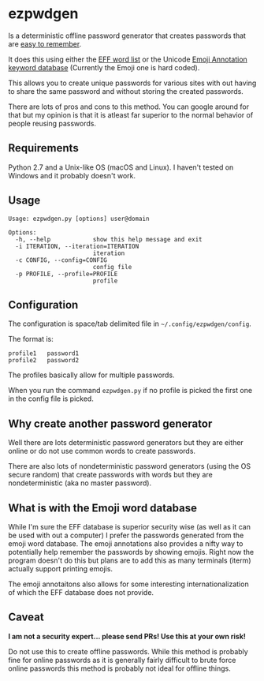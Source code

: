 # ezpwdgen

Is a deterministic offline password generator that creates passwords that are [easy to remember](https://xkcd.com/936/).

It does this using either the [EFF word list](https://www.eff.org/deeplinks/2016/07/new-wordlists-random-passphrases) or the Unicode [Emoji Annotation keyword database](http://unicode.org/emoji/charts/emoji-annotations.html) (Currently the Emoji one is hard coded).

This allows you to create unique passwords for various sites with out having to share the same password and without storing the created passwords.

There are lots of pros and cons to this method. You can google around for that but my opinion is that it is atleast far superior to the normal behavior of people reusing passwords.

## Requirements

Python 2.7 and a Unix-like OS (macOS and Linux). I haven't tested on Windows and it probably doesn't work.

## Usage

```
Usage: ezpwdgen.py [options] user@domain

Options:
  -h, --help            show this help message and exit
  -i ITERATION, --iteration=ITERATION
                        iteration
  -c CONFIG, --config=CONFIG
                        config file
  -p PROFILE, --profile=PROFILE
                        profile
```

## Configuration

The configuration is space/tab delimited file in `~/.config/ezpwdgen/config`.

The format is:

```
profile1   password1
profile2   password2
```

The profiles basically allow for multiple passwords.


When you run the command `ezpwdgen.py` if no profile is picked the first one in the config file is picked.

## Why create another password generator

Well there are lots deterministic password generators but they are either online or do not use common words to create passwords.

There are also lots of nondeterministic password generators (using the OS secure random) that create passwords with words but they are nondeterministic (aka no master password).

## What is with the Emoji word database

While I'm sure the EFF database is superior security wise (as well as it can be used with out a computer) I prefer the passwords generated from the emoji word database. The emoji annotations also provides a nifty way to potentially help remember the passwords by showing emojis. Right now the program doesn't do this but plans are to add this as many terminals (iterm) actually support printing emojis.

The emoji annotaitons also allows for some interesting internationalization of which the EFF database does not provide.

## Caveat

**I am not a security expert... please send PRs! Use this at your own risk!**

Do not use this to create offline passwords. While this method is probably fine for online passwords as it is generally fairly difficult to brute force online passwords this method is probably not ideal for offline things.
